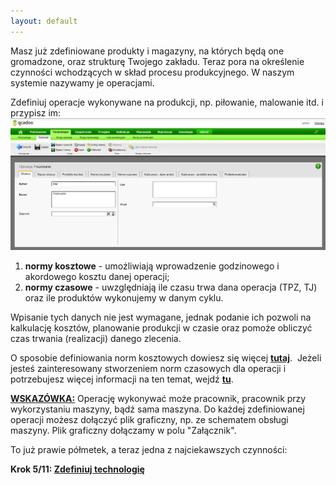 ```yaml
---
layout: default
---
```

 Masz już zdefiniowane produkty i magazyny, na których będą one gromadzone, oraz strukturę Twojego zakładu. Teraz pora na określenie czynności wchodzących w skład procesu produkcyjnego. W naszym systemie nazywamy je operacjami.  
  

 Zdefiniuj operacje wykonywane na produkcji, np. piłowanie, malowanie itd. i przypisz im:&nbsp; 
[![](/introduction/krok-3-operacje/operacje.png)](/introduction/krok-3-operacje/operacje.png)

1. **normy kosztowe** - umożliwiają wprowadzenie godzinowego i akordowego kosztu danej operacji;
2. **normy czasowe** - uwzględniają ile czasu trwa dana operacja (TPZ, TJ) oraz ile produktów wykonujemy w danym cyklu.

Wpisanie tych danych nie jest wymagane, jednak podanie ich pozwoli na kalkulację kosztów, planowanie produkcji w czasie oraz pomoże obliczyć czas trwania (realizacji) danego zlecenia.

O sposobie definiowania norm kosztowych dowiesz się więcej **[tutaj](/funkcjonalnosci/technologie/operacje/normy-kosztowe)**.&nbsp; Jeżeli jesteś zainteresowany stworzeniem norm czasowych dla operacji i potrzebujesz więcej informacji na ten temat, wejdź **[tu](/funkcjonalnosci/technologie/operacje/normy-czasowe)**.

  

<u style="font-weight:bold">WSKAZÓWKA:</u>&nbsp;Operację wykonywać może pracownik, pracownik przy wykorzystaniu maszyny, bądź sama maszyna. Do każdej zdefiniowanej operacji możesz dołączyć plik graficzny, np. ze schematem obsługi maszyny. Plik graficzny dołączamy w polu "Załącznik". 

To już prawie półmetek, a teraz jedna z najciekawszych czynności:

**Krok 5/11: [Zdefiniuj technologię](/introduction/krok-4-technologie)**

